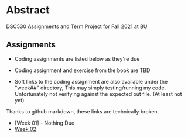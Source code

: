 # Abstract

DSC530 Assignments and Term Project for Fall 2021 at BU

## Assignments

- Coding assignments are listed below as they're due

- Coding assignment and exercise from the book are TBD

- Soft links to the coding assignment are also available under the "week##" directory,
  This may simply testing/running my code. Unfortunately not verifying against the 
  expected out file. (At least not yet)

Thanks to github markdown, these links are technically broken. 

- [Week 01] - Nothing Due
- [Week 02](week02)

